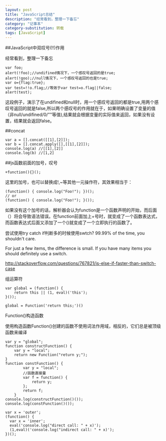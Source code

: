 ```yaml
---
layout: post
title: "JavaScript总结"
description: "经常看到，整理一下备忘"
category: "记事本"
category-substitution: 转载
tags: [JavaScript]
---
```



##JavaScript中双叹号(!!)作用

经常看到，整理一下备忘

    var foo;  
    alert(!foo);//undifined情况下，一个感叹号返回的是true;  
    alert(!goo);//null情况下，一个感叹号返回的也是true;  
    var o={flag:true};  
    var test=!!o.flag;//等效于var test=o.flag||false;  
    alert(test);  

这段例子，演示了在undifined和null时，用一个感叹号返回的都是true,用两个感叹号返回的就是false,所以两个感叹号的作用就在于，如果明确设置了变量的值（非null/undifined/0/""等值),结果就会根据变量的实际值来返回，如果没有设置，结果就会返回false。

##concat

    var a = [].concat([[1],[2]]);
    var b = [].concat.apply([],[[1],[2]]);
    console.log(a) //[[1],[2]]
    console.log(b) //[1,2]

##js函数前面的加号，叹号

    +function(){}();

这里的加号，也可以替换成!,~等其他一元操作符，其效果相当于：

    (function() { console.log("Foo!"); })();
    // or
    (function() { console.log("Foo!"); }());

如果没有这个加号的话，解析器会认为function是一个函数声明的开始，而后面（）将会导致语法错误。在function前面加上+号时，就变成了一个函数表达式，而函数表达式后面又添加了一个()就变成了一个立即执行的函数了。

尝试使用try catch
if判断多的时候使用swtch?
99.99% of the time, you shouldn't care.

For just a few items, the difference is small. If you have many items you should definitely use a switch.

http://stackoverflow.com/questions/767821/is-else-if-faster-than-switch-case


组运算符

    var global = (function() { 
        return this || (1, eval)('this'); 
    }());

    global = Function('return this;')()

Function()构造函数 

使用构造函数Function()创建的函数不使用词法作用域，相反的，它们总是被顶级函数来编译

    var y = "global";
    function constructFunction() {
        var y = "local";
        return new Function("return y;");
    }
    function constFunction() {
            var y = "local";
            //函数直接量 
            var f = function() {
                return y;
            };
            return f;
        }
    console.log(constructFunction()());
    console.log(constFunction()());

    var x = 'outer';
    (function() {
      var x = 'inner';
      eval('console.log("direct call: " + x)'); 
      (1,eval)('console.log("indirect call: " + x)'); 
    })();








    






